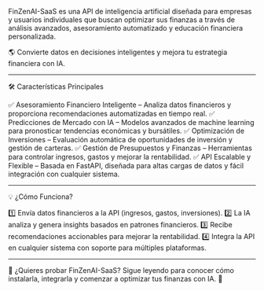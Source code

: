 FinZenAI-SaaS es una API de inteligencia artificial diseñada para empresas y usuarios individuales que buscan optimizar sus finanzas a través de análisis avanzados, asesoramiento automatizado y educación financiera personalizada.

🌎 Convierte datos en decisiones inteligentes y mejora tu estrategia financiera con IA.


---

🛠 Características Principales

✅ Asesoramiento Financiero Inteligente – Analiza datos financieros y proporciona recomendaciones automatizadas en tiempo real.
✅ Predicciones de Mercado con IA – Modelos avanzados de machine learning para pronosticar tendencias económicas y bursátiles.
✅ Optimización de Inversiones – Evaluación automática de oportunidades de inversión y gestión de carteras.
✅ Gestión de Presupuestos y Finanzas – Herramientas para controlar ingresos, gastos y mejorar la rentabilidad.
✅ API Escalable y Flexible – Basada en FastAPI, diseñada para altas cargas de datos y fácil integración con cualquier sistema.


---

💡 ¿Cómo Funciona?

1️⃣ Envía datos financieros a la API (ingresos, gastos, inversiones).
2️⃣ La IA analiza y genera insights basados en patrones financieros.
3️⃣ Recibe recomendaciones accionables para mejorar la rentabilidad.
4️⃣ Integra la API en cualquier sistema con soporte para múltiples plataformas.


---

🔹 ¿Quieres probar FinZenAI-SaaS? Sigue leyendo para conocer cómo instalarla, integrarla y comenzar a optimizar tus finanzas con IA. 🚀

